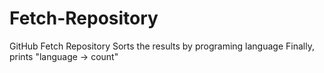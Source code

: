 # Fetch-Repository
GitHub Fetch Repository 
Sorts the results by programing language 
Finally, prints "language -> count"
